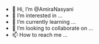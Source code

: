 - 👋 Hi, I’m @AmiraNasyani
- 👀 I’m interested in ...
- 🌱 I’m currently learning ...
- 💞️ I’m looking to collaborate on ...
- 📫 How to reach me ...

<!---
AmiraNasyani/AmiraNasyani is a ✨ special ✨ repository because its `README.md` (this file) appears on your GitHub profile.
You can click the Preview link to take a look at your changes.
--->
